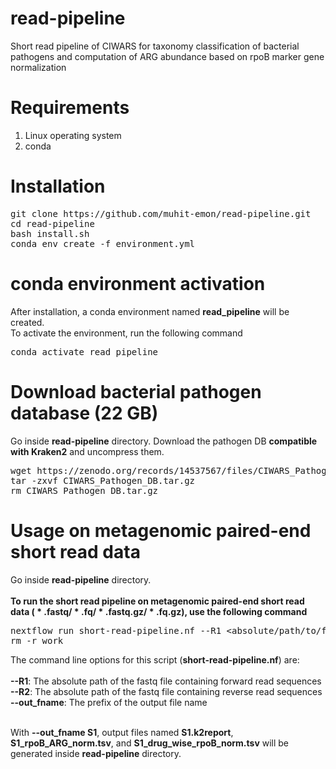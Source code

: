 # read-pipeline
Short read pipeline of CIWARS for taxonomy classification of bacterial pathogens and computation of ARG abundance based on rpoB marker gene normalization
# Requirements
<ol>
  <li>Linux operating system</li>
  <li>conda</li>
</ol>

# Installation
<pre>
git clone https://github.com/muhit-emon/read-pipeline.git
cd read-pipeline
bash install.sh
conda env create -f environment.yml
</pre>
# conda environment activation
After installation, a conda environment named <b>read_pipeline</b> will be created.<br>
To activate the environment, run the following command <br>
<pre>
conda activate read_pipeline
</pre>

# Download bacterial pathogen database (22 GB)
Go inside <b>read-pipeline</b> directory. Download the pathogen DB <b>compatible with Kraken2</b> and uncompress them.
<pre>
wget https://zenodo.org/records/14537567/files/CIWARS_Pathogen_DB.tar.gz
tar -zxvf CIWARS_Pathogen_DB.tar.gz
rm CIWARS_Pathogen_DB.tar.gz
</pre>

# Usage on metagenomic paired-end short read data
Go inside <b>read-pipeline</b> directory. <br> <br>
<b>To run the short read pipeline on metagenomic paired-end short read data (<span> &#42; </span>.fastq/<span> &#42; </span>.fq/<span> &#42; </span>.fastq.gz/<span> &#42; </span>.fq.gz), use the following command</b> <br>
<pre>
nextflow run short-read-pipeline.nf --R1 &ltabsolute/path/to/forward/read/file&gt --R2 &ltabsolute/path/to/reverse/read/file&gt --out_fname &ltprefix of output file name&gt
rm -r work
</pre>
The command line options for this script (<b>short-read-pipeline.nf</b>) are: <br><br>
<b>--R1</b>: The absolute path of the fastq file containing forward read sequences <br>
<b>--R2</b>: The absolute path of the fastq file containing reverse read sequences <br>
<b>--out_fname</b>: The prefix of the output file name <br><br>

With <b>--out_fname S1</b>, output files named <b>S1.k2report</b>, <b>S1_rpoB_ARG_norm.tsv</b>, and <b>S1_drug_wise_rpoB_norm.tsv</b> will be generated inside <b>read-pipeline</b> directory. <br><br>
